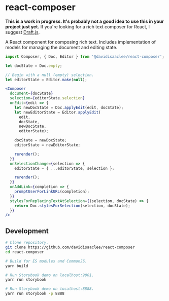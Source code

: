 # react-composer

**This is a work in progress. It's probably not a good idea to use this in your project just yet.**
If you're looking for a rich text composer for React, I suggest [Draft.js](https://draftjs.org).

A React component for composing rich text. Includes implementation of models
for managing the document and editing state.

```jsx
import Composer, { Doc, Editor } from '@davidisaaclee/react-composer';

let docState = Doc.empty;

// Begin with a null (empty) selection.
let editorState = Editor.make(null);

<Composer
  document={docState}
  selection={editorState.selection}
  onEdit={edit => {
    let newDocState = Doc.applyEdit(edit, docState);
    let newEditorState = Editor.applyEdit(
      edit,
      docState,
      newDocState,
      editorState);

    docState = newDocState;
    editorState = newEditorState;

    rerender();
  }}
  onSelectionChange={selection => {
    editorState = { ...editorState, selection };

    rerender();
  }}
  onAddLink={completion => {
    promptUserForLinkURL(completion);
  }}
  stylesForReplacingTextAtSelection={(selection, docState) => {
    return Doc.stylesForSelection(selection, docState);
  }}
/>
```

## Development

```sh
# Clone repository.
git clone https://github.com/davidisaaclee/react-composer
cd react-composer

# Build for ES modules and CommonJS.
yarn build

# Run Storybook demo on localhost:9001.
yarn run storybook

# Run Storybook demo on localhost:8888.
yarn run storybook -p 8888
```

